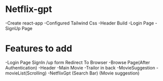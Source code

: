 # Netflix-gpt

-Create react-app
-Configured Tailwind Css
-Header Build
-Login Page
-SignUp Page

# Features to add

-Login Page
SignIn /up form
Redirect To Browser
-Browse Page(After Authentication)
-Header
-Main Movie
-Trailor in back
-MovieSuggestion
-movieList(Scrolling)
-NetflixGpt
(Search Bar)
(Movie suggestion)
